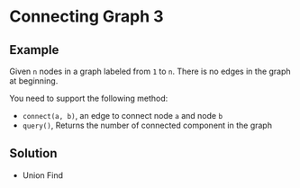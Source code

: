 # Connecting Graph 3
## Example
Given `n` nodes in a graph labeled from `1` to `n`. There is no edges in the graph at beginning.

You need to support the following method:
- `connect(a, b)`, an edge to connect node `a` and node `b`
- `query()`, Returns the number of connected component in the graph

## Solution
- Union Find
